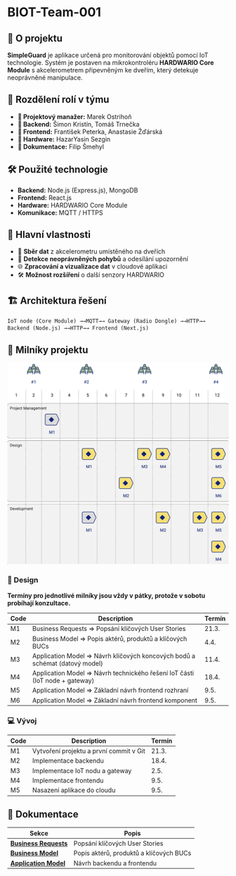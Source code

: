 # BIOT-Team-001

## 📌 O projektu

**SimpleGuard** je aplikace určená pro monitorování objektů pomocí IoT technologie. Systém je postaven na mikrokontroléru **HARDWARIO Core Module** s akcelerometrem připevněným ke dveřím, který detekuje neoprávněné manipulace.

## 👥 Rozdělení rolí v týmu

- **🔹 Projektový manažer:** Marek Ostrihoň  
- **🔹 Backend:** Šimon Kristín, Tomáš Trnečka  
- **🔹 Frontend:** František Peterka, Anastasie Žďárská
- **🔹 Hardware:** HazarYasin Sezgin  
- **🔹 Dokumentace:** Filip Šmehyl

## 🛠 Použité technologie

- **Backend:** Node.js (Express.js), MongoDB  
- **Frontend:** React.js  
- **Hardware:** HARDWARIO Core Module  
- **Komunikace:** MQTT / HTTPS  

## 🚀 Hlavní vlastnosti

- 📡 **Sběr dat** z akcelerometru umístěného na dveřích  
- 🔔 **Detekce neoprávněných pohybů** a odesílání upozornění  
- 🌐 **Zpracování a vizualizace dat** v cloudové aplikaci  
- 🛠 **Možnost rozšíření** o další senzory HARDWARIO  

## 🏗 Architektura řešení

```plaintext
IoT node (Core Module) →→MQTT→→ Gateway (Radio Dongle) →→HTTP→→ Backend (Node.js) →→HTTP→→ Frontend (Next.js)
```



## 📅 Milníky projektu

<div align="center">
 <img src="/BIOT.png" width="600px">
</div>

### 🎨 Design

**Termíny pro jednotlivé milníky jsou vždy v pátky, protože v sobotu probíhají konzultace.**

| **Code** | **Description** | **Termín** |
|----------|---------------------------------------------------------------|----------|
| M1       | Business Requests ⇒ Popsání klíčových User Stories             | 21.3.    |
| M2       | Business Model ⇒ Popis aktérů, produktů a klíčových BUCs       | 4.4.    |
| M3       | Application Model ⇒ Návrh klíčových koncových bodů a schémat (datový model) | 11.4.    |
| M4       | Application Model ⇒ Návrh technického řešení IoT části (IoT node + gateway) | 18.4.    |
| M5       | Application Model ⇒ Základní návrh frontend rozhraní           | 9.5.    |
| M6       | Application Model ⇒ Základní návrh frontend komponent          | 9.5.    |

### 💻 Vývoj

| **Code** | **Description** | **Termín** |
|----------|--------------------------------------------------|----------|
| M1       | Vytvoření projektu a první commit v Git         | 21.3.    |
| M2       | Implementace backendu                           | 18.4.    |
| M3       | Implementace IoT nodu a gateway                 | 2.5.    |
| M4       | Implementace frontendu                         | 9.5.    |
| M5       | Nasazení aplikace do cloudu                    | 9.5.    |


## 🔗 Dokumentace

| **Sekce**               | **Popis**                                       |
|-------------------------|------------------------------------------------|
| [**Business Requests**](https://uuapp.plus4u.net/uu-managementkit-maing02/38744216cb324edca986789798259ba9/document?oid=67c7641212501e7e1b9ec04e&pageOid=67c7641b68cbf80542ebd682)   | Popsání klíčových User Stories                 |
| [**Business Model**](https://uuapp.plus4u.net/uu-managementkit-maing02/38744216cb324edca986789798259ba9/document?oid=67c74c4f12501e7e1b9e53bc&pageOid=67c74c5868cbf80542eb6b19)        | Popis aktérů, produktů a klíčových BUCs        |
| [**Application Model**](https://uuapp.plus4u.net/uu-managementkit-maing02/38744216cb324edca986789798259ba9/document?oid=67c74c4468cbf80542eb6987&pageOid=67c74c4b12501e7e1b9e533f)  | Návrh backendu a frontendu       |
